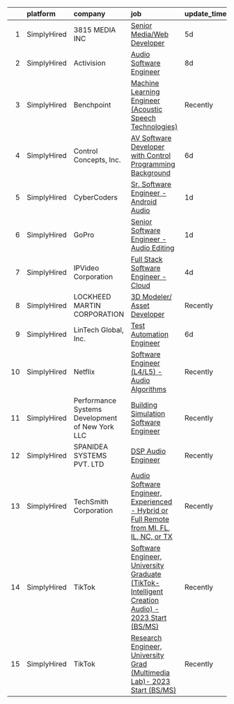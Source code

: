 

|    | platform    | company                                         | job                                                                                                                                                                                                         | update_time   | location                |
|---:|:------------|:------------------------------------------------|:------------------------------------------------------------------------------------------------------------------------------------------------------------------------------------------------------------|:--------------|:------------------------|
|  1 | SimplyHired | 3815 MEDIA INC                                  | [Senior Media/Web Developer](https://www.simplyhired.com/job/Mh22GVFTwGjHxCz18Dwn4F2npuSe-l47kDt-JOKM9xgN1olkabrpUg?q=sound+developer)                                                                      | 5d            | Peachtree Corners, GA   |
|  2 | SimplyHired | Activision                                      | [Audio Software Engineer](https://www.simplyhired.com/job/hp9YjYF1T6U2SvtaWUcD47k2gKzzfn45s-BNsBPyqkmCOpi6av35Dg?q=sound+developer)                                                                         | 8d            | Los Angeles, CA         |
|  3 | SimplyHired | Benchpoint                                      | [Machine Learning Engineer (Acoustic Speech Technologies)](https://www.simplyhired.com/job/WN2les8glfJ7AlLtOUbvi8kKBo-Wq94FBAFbTFPVVkA9OBBnxZF2pQ?q=sound+developer)                                        | Recently      | Remote                  |
|  4 | SimplyHired | Control Concepts, Inc.                          | [AV Software Developer with Control Programming Background](https://www.simplyhired.com/job/v5zopiYjwlI9aS0fZUyJ4zaKFwOllIWHESo2vieHed-UYRz7VDCMdA?q=sound+developer)                                       | 6d            | Fairfield, NJ           |
|  5 | SimplyHired | CyberCoders                                     | [Sr. Software Engineer - Android Audio](https://www.simplyhired.com/job/DjCKnFFeH6n0olblrE5XpVTG36wUOFPkB1B0tpbyjIC9O73YIcaIiQ?q=sound+developer)                                                           | 1d            | Encinitas, CA           |
|  6 | SimplyHired | GoPro                                           | [Senior Software Engineer - Audio Editing](https://www.simplyhired.com/job/HFyr0zIVOwiowDnjdzit-QfwrSCAVkCStxv5Vo4MuddUlvfhTf7OPg?q=sound+developer)                                                        | 1d            | San Mateo, CA           |
|  7 | SimplyHired | IPVideo Corporation                             | [Full Stack Software Engineer - Cloud](https://www.simplyhired.com/job/ZKTwaBWhhKk1v1B5wnKVDbBU2LUU2odI7tA_JN2GV54O3To8OOZD6Q?q=sound+developer)                                                            | 4d            | Remote                  |
|  8 | SimplyHired | LOCKHEED MARTIN CORPORATION                     | [3D Modeler/ Asset Developer](https://www.simplyhired.com/job/ytznfHbT7W4AJzaUZlN3Lkqq69PW2U0nu2mqUowTqAYKW9CC1Pzlcw?q=sound+developer)                                                                     | Recently      | Orlando, FL             |
|  9 | SimplyHired | LinTech Global, Inc.                            | [Test Automation Engineer](https://www.simplyhired.com/job/JvdXJBmr0nqNBb9Vw4gp2n-EfwHvtBB3Dig7zJgpkxwBO7zk491ecA?q=sound+developer)                                                                        | 6d            | Monterey, CA            |
| 10 | SimplyHired | Netflix                                         | [Software Engineer (L4/L5) - Audio Algorithms](https://www.simplyhired.com/job/rQ3QrTRA3SCr9ApLb3Q65y8V5TINkpfIau2OiNkAhlhKLgP07cGdDw?q=sound+developer)                                                    | Recently      | Remote                  |
| 11 | SimplyHired | Performance Systems Development of New York LLC | [Building Simulation Software Engineer](https://www.simplyhired.com/job/K8x2mNPIfqkutXDARQoxOgZoScyAU9TixwJ1M2DxlbxyETDTzwOZyg?q=sound+developer)                                                           | Recently      | Ithaca, NY              |
| 12 | SimplyHired | SPANIDEA SYSTEMS PVT. LTD                       | [DSP Audio Engineer](https://www.simplyhired.com/job/dQ3oTCUfIeqTLVTQEg4glzemoddwPaBJ3EwHY4U65lm1MgDn6wDDmA?q=sound+developer)                                                                              | Recently      | San Jose, CA            |
| 13 | SimplyHired | TechSmith Corporation                           | [Audio Software Engineer, Experienced - Hybrid or Full Remote from MI, FL, IL, NC, or TX](https://www.simplyhired.com/job/8Ri1bqcZce2bH5Fmfv2FSUlejcX6u0ta2zJ4WcsU7MCmt_AXDCG5Tg?q=sound+developer)         | Recently      | Remote, MI              |
| 14 | SimplyHired | TikTok                                          | [Software Engineer, University Graduate (TikTok-Intelligent Creation Audio) - 2023 Start (BS/MS)](https://www.simplyhired.com/job/d9VSsmvAW7p9Rneg4UzeLbbNWV5ks3OSwNxvp2t9KESEgovHvr3gcg?q=sound+developer) | Recently      | Mountain View, CA       |
| 15 | SimplyHired | TikTok                                          | [Research Engineer, University Grad (Multimedia Lab)- 2023 Start (BS/MS)](https://www.simplyhired.com/job/l7bytWhhsxU4fGVYNtfnhU6x7jC4Yb87vWkeP-xfvppOOcreThMwOg?q=sound+developer)                         | Recently      | Seattle, WA +1 location |